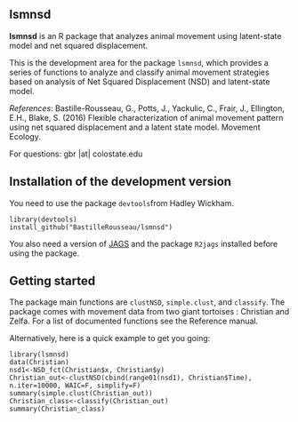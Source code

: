 ## lsmnsd  ##

**lsmnsd** is an R package that analyzes animal movement using latent-state model and net squared displacement.

This is the development area for the package `lsmnsd`, which provides a series of functions to analyze and classify animal movement strategies based on analysis of Net Squared Displacement (NSD) and latent-state model. 

*References*: Bastille-Rousseau, G., Potts, J., Yackulic, C., Frair, J., Ellington, E.H., Blake, S. (2016) Flexible characterization of animal movement pattern using net squared displacement and a latent state model. Movement Ecology. 

For questions: gbr |at| colostate.edu

## Installation of the development version  ##

You need to use the package `devtools`from Hadley Wickham. 
    
    library(devtools)
    install_github("BastilleRousseau/lsmnsd")

You also need a version of [JAGS](http://mcmc-jags.sourceforge.net/) and the package `R2jags` installed before using the package.  

## Getting started ##

The package main functions are `clustNSD`, `simple.clust`, and `classify`. The package comes with movement data from two giant tortoises : Christian and Zelfa. For a list of documented functions see the Reference manual. 

Alternatively, here is a quick example to get you going: 

    library(lsmnsd)
    data(Christian) 
    nsd1<-NSD_fct(Christian$x, Christian$y)
    Christian_out<-clustNSD(cbind(range01(nsd1), Christian$Time), n.iter=10000, WAIC=F, simplify=F)
    summary(simple.clust(Christian_out))
    Christian_class<-classify(Christian_out)
    summary(Christian_class)




